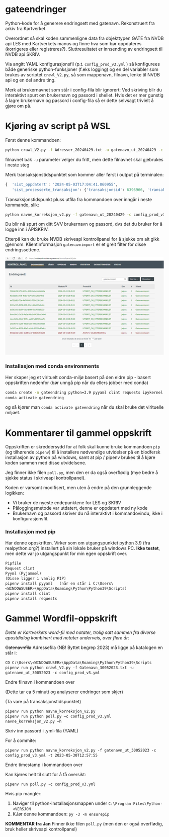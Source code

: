 # gateendringer
Python-kode for å generere endringsett med gatenavn. Rekonstruert fra arkiv fra Kartverket.

Overordnet så skal koden sammenligne data fra objekttypen GATE fra NVDB api LES med Kartverkets manus og finne 
hva som bør oppdateres (korrigeres eller registreres?). Sluttresultatet er innsending av endringsett til NVDB api  SKRIV.  

Via angitt YAML konfigurasjonsfil (p.t. `config_prod_v3.yml` ) så konfigurees både generiske python-funksjoner (f.eks logging) og en del variabler som brukes av scriptet `crawl_V2.py`, så som mappenavn, filnavn, lenke til NVDB api og en del andre ting. 

Merk at brukernavnet som står i config-fila blir ignorert: Ved skriving blir du interaktivt spurt om brukernavn og passord i shellet. Hvis det er mer gunstig
å lagre brukernavn og passord i config-fila så er dette selvsagt trivielt å gjøre om på. 

# Kjøring av script på WSL

Først denne kommandoen: 
```bash
python crawl_V2.py -f Adresser_20240429.txt -u gatenavn_ut_20240429 -c config_prod_v3.yml
```
filnavnet bak `-u` parameter velger du fritt, men dette filnavnet skal gjebrukes i neste steg

Merk transaksjonstidspunktet som kommer aller først i output på terminalen: 
```python
{  'sist_oppdatert': '2024-05-03T17:04:41.060955', 
   'sist_prosesserte_transaksjon': {'transaksjonsid': 6395966, 'transaksjonstidspunkt': '2024-05-03T17:04:24', 'indekseringstidspunkt': '2024-05-03T17:04:41'}, 'datakatalog': {'id': 976, 'dato': '2024-03-22', 'versjon': '2.36'}}
```
Transaksjonstidspunkt pluss utfila fra kommandoen over inngår i neste kommando, slik: 
```bash 
python navne_korreksjon_v2.py -f gatenavn_ut_20240429 -c config_prod_v3.yml -t 2024-05-03T17:04:24
```
Du blir nå spurt om ditt SVV brukernavn og passord, dvs det du bruker for å logge inn i APISKRIV. 

Etterpå kan du bruke NVDB skriveapi kontrollpanel for å sjekke om alt gikk gjennom. Klientinformasjon `gatenavnimport` er et greit filter for disse endringssettene. 

![skjermdump skriveapi kontrollpanel](./pics/skriveapi_kontrollpanel.png)


### Installasjon med conda environments

Her skaper jeg et virituelt conda-miljø basert på den eldre pip - basert oppskriften nedenfor (bør unngå pip når du ellers jobber med conda)

```bash
conda create -n gateendring python=3.9 pyyaml clint requests ipykernel 
conda activate gateendring
 ```

 og så kjører man `conda activate gateendring` når du skal bruke det virituelle miljøet. 
 
# Kommentarer til gammel oppskrift

 Oppskriften er skreddersydd for at folk skal kunne bruke  kommandoen `pip` (og tilhørende `pipenv`) til å installere nødvendige utvidelser på en blodfersk installasjon av python på windows, samt at pip / pipenv brukes til å kjøre koden sammen med disse utvidelsene. 

Jeg finner ikke filen `poll.py`, men den er da også overflødig (mye bedre å sjekke status i skriveapi kontrollpanel).

Koden er varsomt modifisert, men uten å endre på den grunnleggende logikken: 
  * Vi bruker de nyeste endepunktene for LES og SKRIV
  * Påloggingsmetode var utdatert, denne er oppdatert med ny kode
  * Brukernavn og passord skriver du nå interaktivt i kommandovindu, ikke i konfigurasjonsfil. 

 ### Installasjon med pip 

 Har denne oppskriften. Virker som om utgangspunktet python 3.9 (fra realpython.org?) installert på sin lokale bruker på windows PC. **Ikke testet**, men dette var jo utgangspunkt for min egen oppskrift over. 

 ```
 Pipfile
Request clint
Pyyml (Pyjammel)
(Disse ligger i vanlig PIP)
pipenv install pyyaml   (når en står i C:\Users\<WINDOWSUSER>\AppData\Roaming\Python\Python39\Scripts)
pipenv install clint
pipenv install requests
```

# Gammel Wordfil-oppskrift

_Dette er Kartverkets word-fil med notater, trolig satt sammen fra diverse epostdialog kombinert med notater underveis, over flere år:_

~~Gatenavnfila~~ Adressefila (NB! Byttet begrep 2023) må ligge på katalogen en står i:

```
CD C:\Users\<WINDOWSUSER>\AppData\Roaming\Python\Python39\Scripts
pipenv run python crawl_V2.py -f Gatenavn_30052023.txt -u gatenavn_ut_30052023 -c config_prod_v3.yml
```
Endre filnavn i kommandoen over 

(Dette tar ca 5 minutt og analyserer endringer som skjer)

(Ta vare på transaksjonstidspunktet)

```
pipenv run python navne_korreksjon_v2.py 
pipenv run python poll.py –c config_prod_v3.yml
navne_korreksjon_v2.py –h 
```

Skriv inn passord i .yml-fila (YAML)

For å commite:
```
pipenv run python navne_korreksjon_v2.py -f gatenavn_ut_30052023 -c config_prod_v3.yml -t 2023-05-30T12:57:55
```
Endre timestamp i kommandoen over 

Kan kjøres helt til slutt for å få oversikt: 

```
pipenv run poll.py -c config_prod_v3.yml
```

Hvis pip mangler: 

1. Naviger til python-installasjonsmappen under `C:\Program Files\Python-<VERSJON`
1. KJør denne kommandoen: `py -3 -m ensurepip`

**KOMMENTAR fra Jan** Finner ikke filen `poll.py` (men den er også overflødig, bruk heller skriveapi kontrollpanel)